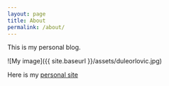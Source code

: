 ```yaml
---
layout: page
title: About
permalink: /about/
---
```


This is my personal blog.

![My image]({{ site.baseurl }}/assets/duleorlovic.jpg)

Here is my <a href="https://sites.google.com/site/duleorlovic/">personal site</a>
